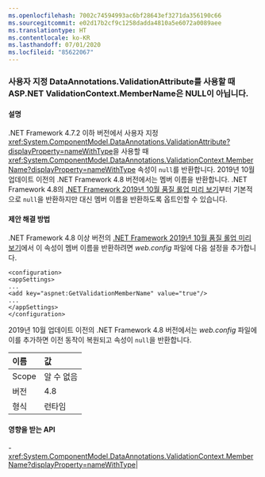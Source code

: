 ```yaml
---
ms.openlocfilehash: 7002c74594993ac6bf28643ef3271da356190c66
ms.sourcegitcommit: e02d17b2cf9c1258dadda4810a5e6072a0089aee
ms.translationtype: HT
ms.contentlocale: ko-KR
ms.lasthandoff: 07/01/2020
ms.locfileid: "85622067"
---
```

### <a name="aspnet-validationcontextmembername-is-not-null-when-using-custom-dataannotationsvalidationattribute"></a>사용자 지정 DataAnnotations.ValidationAttribute를 사용할 때 ASP.NET ValidationContext.MemberName은 NULL이 아닙니다.

#### <a name="details"></a>설명

.NET Framework 4.7.2 이하 버전에서 사용자 지정 <xref:System.ComponentModel.DataAnnotations.ValidationAttribute?displayProperty=nameWithType>을 사용할 때 <xref:System.ComponentModel.DataAnnotations.ValidationContext.MemberName?displayProperty=nameWithType> 속성이 `null`를 반환합니다. 2019년 10월 업데이트 이전의 .NET Framework 4.8 버전에서는 멤버 이름을 반환합니다. .NET Framework 4.8의 [.NET Framework 2019년 10월 품질 롤업 미리 보기](https://devblogs.microsoft.com/dotnet/net-framework-october-2019-preview-of-quality-rollup/)부터 기본적으로 `null`을 반환하지만 대신 멤버 이름을 반환하도록 옵트인할 수 있습니다.

#### <a name="suggestion"></a>제안 해결 방법

.NET Framework 4.8 이상 버전의 [.NET Framework 2019년 10월 품질 롤업 미리 보기](https://devblogs.microsoft.com/dotnet/net-framework-october-2019-preview-of-quality-rollup/)에서 이 속성이 멤버 이름을 반환하려면 *web.config* 파일에 다음 설정을 추가합니다.<pre><code class="lang-xml">&lt;configuration&gt;&#13;&#10;&lt;appSettings&gt;&#13;&#10;...&#13;&#10;&lt;add key=&quot;aspnet:GetValidationMemberName&quot;  value=&quot;true&quot;/&gt;&#13;&#10;...&#13;&#10;&lt;/appSettings&gt;&#13;&#10;&lt;/configuration&gt;&#13;&#10;</code></pre>2019년 10월 업데이트 이전의 .NET Framework 4.8 버전에서는 *web.config* 파일에 이를 추가하면 이전 동작이 복원되고 속성이 `null`을 반환합니다.

| 이름    | 값       |
|:--------|:------------|
| Scope   |알 수 없음|
|버전|4.8|
|형식|런타임

#### <a name="affected-apis"></a>영향을 받는 API

-<xref:System.ComponentModel.DataAnnotations.ValidationContext.MemberName?displayProperty=nameWithType></li></ul>|
